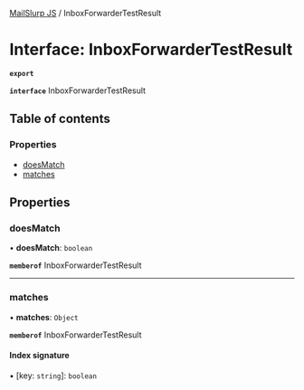 [MailSlurp JS](../README.md) / InboxForwarderTestResult

# Interface: InboxForwarderTestResult

**`export`**

**`interface`** InboxForwarderTestResult

## Table of contents

### Properties

- [doesMatch](InboxForwarderTestResult.md#doesmatch)
- [matches](InboxForwarderTestResult.md#matches)

## Properties

### doesMatch

• **doesMatch**: `boolean`

**`memberof`** InboxForwarderTestResult

___

### matches

• **matches**: `Object`

**`memberof`** InboxForwarderTestResult

#### Index signature

▪ [key: `string`]: `boolean`
